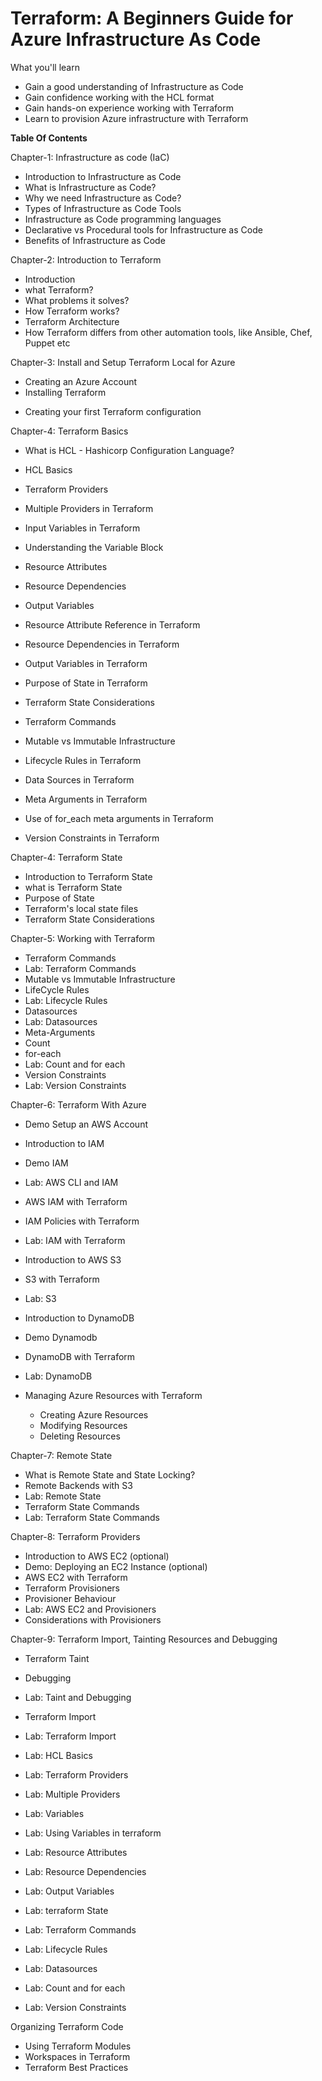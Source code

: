 

# **Terraform: A Beginners Guide for Azure Infrastructure As Code**

What you'll learn

- Gain a good understanding of Infrastructure as Code
- Gain confidence working with the HCL format
- Gain hands-on experience working with Terraform
- Learn to provision Azure infrastructure with Terraform


**Table Of Contents**

Chapter-1: Infrastructure as code (IaC)

- Introduction to Infrastructure as Code
- What is Infrastructure as Code?
- Why we need Infrastructure as Code?
- Types of Infrastructure as Code Tools
- Infrastructure as Code programming languages
- Declarative vs Procedural tools for Infrastructure as Code
- Benefits of Infrastructure as Code

<!-- - The difference between a declarative and imperative language -->


Chapter-2: Introduction to Terraform

- Introduction
- what Terraform?
- What problems it solves?
- How Terraform works?
- Terraform Architecture
- How Terraform differs from other automation tools, like Ansible, Chef, Puppet etc

Chapter-3: Install and Setup Terraform Local for Azure

- Creating an Azure Account
- Installing Terraform
<!-- - HashiCorp Configuraton Language (HCL) Basics
- Update and Destroy Infrastructure
- Lab: HCL Basics -->
- Creating your first Terraform configuration

Chapter-4: Terraform Basics 

- What is HCL - Hashicorp Configuration Language?
- HCL Basics

- Terraform Providers
- Multiple Providers in Terraform
- Input Variables in Terraform
- Understanding the Variable Block
- Resource Attributes
- Resource Dependencies
- Output Variables
- Resource Attribute Reference in Terraform
- Resource Dependencies in Terraform
- Output Variables in Terraform
- Purpose of State in Terraform
- Terraform State Considerations
- Terraform Commands
- Mutable vs Immutable Infrastructure
- Lifecycle Rules in Terraform
- Data Sources in Terraform
- Meta Arguments in Terraform
- Use of for_each meta arguments in Terraform
- Version Constraints in Terraform
<!-- 
- Providers - Connect with remote cloud providers and systems
- Resources and Data Sources - Create and fetch resources
- Terraform Commands - Terraform CLI
- Changing and destroying Resources
- Terraform State
- Output Values
- Input Variables - Parameterize your Terraform Configuration to make it re-usable
- Environment Variables in Terraform
- Provisioners in Terraform - Prepare server
- Terraform Modules - Modularize your Terraform Project and use existing Modules from Terraform Registry
 -->

Chapter-4: Terraform State 

- Introduction to Terraform State
- what is Terraform State
- Purpose of State
- Terraform's local state files
- Terraform State Considerations


Chapter-5: Working with Terraform 

- Terraform Commands
- Lab: Terraform Commands
- Mutable vs Immutable Infrastructure
- LifeCycle Rules
- Lab: Lifecycle Rules
- Datasources
- Lab: Datasources
- Meta-Arguments
- Count
- for-each
- Lab: Count and for each
- Version Constraints
- Lab: Version Constraints

Chapter-6: Terraform With Azure

- Demo Setup an AWS Account
- Introduction to IAM
- Demo IAM
- Lab: AWS CLI and IAM
- AWS IAM with Terraform
- IAM Policies with Terraform
- Lab: IAM with Terraform
- Introduction to AWS S3
- S3 with Terraform
- Lab: S3
- Introduction to DynamoDB
- Demo Dynamodb
- DynamoDB with Terraform
- Lab: DynamoDB

- Managing Azure Resources with Terraform

    - Creating Azure Resources
    - Modifying Resources
    - Deleting Resources


Chapter-7: Remote State

- What is Remote State and State Locking?
- Remote Backends with S3
- Lab: Remote State
- Terraform State Commands
- Lab: Terraform State Commands

Chapter-8: Terraform Providers

- Introduction to AWS EC2 (optional)
- Demo: Deploying an EC2 Instance (optional)
- AWS EC2 with Terraform
- Terraform Provisioners
- Provisioner Behaviour
- Lab: AWS EC2 and Provisioners
- Considerations with Provisioners

Chapter-9: Terraform Import, Tainting Resources and Debugging

- Terraform Taint
- Debugging
- Lab: Taint and Debugging
- Terraform Import
- Lab: Terraform Import

- Lab: HCL Basics
- Lab: Terraform Providers
- Lab: Multiple Providers
- Lab: Variables
- Lab: Using Variables in terraform
- Lab: Resource Attributes
- Lab: Resource Dependencies
- Lab: Output Variables
- Lab: terraform State
- Lab: Terraform Commands
- Lab: Lifecycle Rules
- Lab: Datasources
- Lab: Count and for each
- Lab: Version Constraints

Organizing Terraform Code

- Using Terraform Modules
- Workspaces in Terraform
- Terraform Best Practices

<!-- ## References:

- https://www.udemy.com/course/terraform-for-the-absolute-beginners/
- https://www.youtube.com/watch?v=YcJ9IeukJL8 
-->
